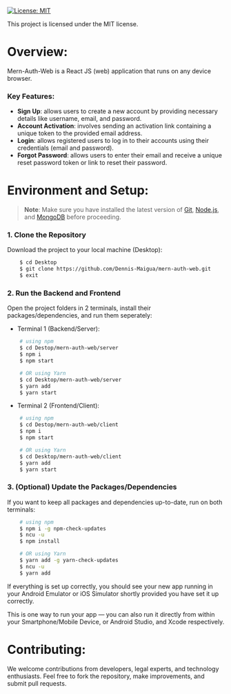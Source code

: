 [![License: MIT](https://img.shields.io/badge/License-MIT-yellow.svg)](https://opensource.org/licenses/MIT)

This project is licensed under the MIT license.

# Overview:

Mern-Auth-Web is a React JS (web) application that runs on any device browser.

### Key Features:

- **Sign Up**: allows users to create a new account by providing necessary details like username, email, and password.
- **Account Activation**: involves sending an activation link containing a unique token to the provided email address.
- **Login**: allows registered users to log in to their accounts using their credentials (email and password).
- **Forgot Password**: allows users to enter their email and receive a unique reset password token or link to reset their password.

# Environment and Setup:

>**Note**: Make sure you have installed the latest version of [Git](https://git-scm.com/downloads), [Node.js](https://nodejs.org/en/download/package-manager), and [MongoDB](https://www.mongodb.com/try/download/community) before proceeding.

### 1. Clone the Repository

Download the project to your local machine (Desktop):

```bash
    $ cd Desktop
    $ git clone https://github.com/Dennis-Maigua/mern-auth-web.git
    $ exit
```

### 2. Run the Backend and Frontend

Open the project folders in 2 terminals, install their packages/dependencies, and run them seperately:

- Terminal 1 (Backend/Server):

```bash
    # using npm
    $ cd Destop/mern-auth-web/server
    $ npm i
    $ npm start

    # OR using Yarn
    $ cd Desktop/mern-auth-web/server
    $ yarn add
    $ yarn start
```

- Terminal 2 (Frontend/Client):

```bash
    # using npm
    $ cd Destop/mern-auth-web/client
    $ npm i
    $ npm start

    # OR using Yarn
    $ cd Desktop/mern-auth-web/client
    $ yarn add
    $ yarn start
```

### 3. (Optional) Update the Packages/Dependencies

If you want to keep all packages and dependencies up-to-date, run on both terminals:

```bash
    # using npm
    $ npm i -g npm-check-updates
    $ ncu -u
    $ npm install

    # OR using Yarn
    $ yarn add -g yarn-check-updates
    $ ncu -u
    $ yarn add
```

If everything is set up correctly, you should see your new app running in your Android Emulator or iOS Simulator shortly provided you have set it up correctly.

This is one way to run your app — you can also run it directly from within your Smartphone/Mobile Device, or Android Studio, and Xcode respectively.
   
# Contributing:

We welcome contributions from developers, legal experts, and technology enthusiasts. Feel free to fork the repository, make improvements, and submit pull requests.
